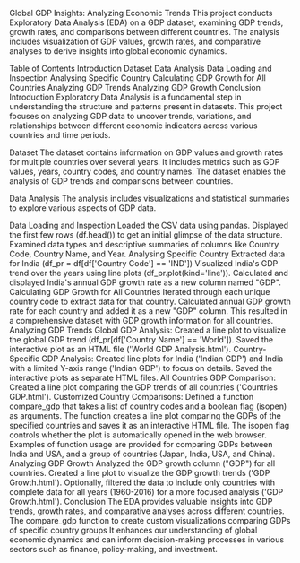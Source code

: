 Global GDP Insights: Analyzing Economic Trends
This project conducts Exploratory Data Analysis (EDA) on a GDP dataset, examining GDP trends, growth rates, and comparisons between different countries. The analysis includes visualization of GDP values, growth rates, and comparative analyses to derive insights into global economic dynamics.

Table of Contents
Introduction
Dataset
Data Analysis
Data Loading and Inspection
Analysing Specific Country
Calculating GDP Growth for All Countries
Analyzing GDP Trends
Analyzing GDP Growth
Conclusion
Introduction
Exploratory Data Analysis is a fundamental step in understanding the structure and patterns present in datasets. This project focuses on analyzing GDP data to uncover trends, variations, and relationships between different economic indicators across various countries and time periods.

Dataset
The dataset contains information on GDP values and growth rates for multiple countries over several years. It includes metrics such as GDP values, years, country codes, and country names. The dataset enables the analysis of GDP trends and comparisons between countries.

Data Analysis
The analysis includes visualizations and statistical summaries to explore various aspects of GDP data.

Data Loading and Inspection
Loaded the CSV data using pandas.
Displayed the first few rows (df.head()) to get an initial glimpse of the data structure.
Examined data types and descriptive summaries of columns like Country Code, Country Name, and Year.
Analysing Specific Country
Extracted data for India (df_pr = df[df['Country Code'] == 'IND'])
Visualized India's GDP trend over the years using line plots (df_pr.plot(kind='line')).
Calculated and displayed India's annual GDP growth rate as a new column named "GDP".
Calculating GDP Growth for All Countries
Iterated through each unique country code to extract data for that country.
Calculated annual GDP growth rate for each country and added it as a new "GDP" column.
This resulted in a comprehensive dataset with GDP growth information for all countries.
Analyzing GDP Trends
Global GDP Analysis:
Created a line plot to visualize the global GDP trend (df_pr[df['Country Name'] == 'World']).
Saved the interactive plot as an HTML file ('World GDP Analysis.html').
Country-Specific GDP Analysis:
Created line plots for India ('Indian GDP') and India with a limited Y-axis range ('Indian GDP') to focus on details.
Saved the interactive plots as separate HTML files.
All Countries GDP Comparison:
Created a line plot comparing the GDP trends of all countries ('Countries GDP.html').
Customized Country Comparisons:
Defined a function compare_gdp that takes a list of country codes and a boolean flag (isopen) as arguments.
The function creates a line plot comparing the GDPs of the specified countries and saves it as an interactive HTML file. The isopen flag controls whether the plot is automatically opened in the web browser.
Examples of function usage are provided for comparing GDPs between India and USA, and a group of countries (Japan, India, USA, and China).
Analyzing GDP Growth
Analyzed the GDP growth column ("GDP") for all countries.
Created a line plot to visualize the GDP growth trends ('GDP Growth.html').
Optionally, filtered the data to include only countries with complete data for all years (1960-2016) for a more focused analysis ('GDP Growth.html').
Conclusion
The EDA provides valuable insights into GDP trends, growth rates, and comparative analyses across different countries. The compare_gdp function to create custom visualizations comparing GDPs of specific country groups It enhances our understanding of global economic dynamics and can inform decision-making processes in various sectors such as finance, policy-making, and investment.
